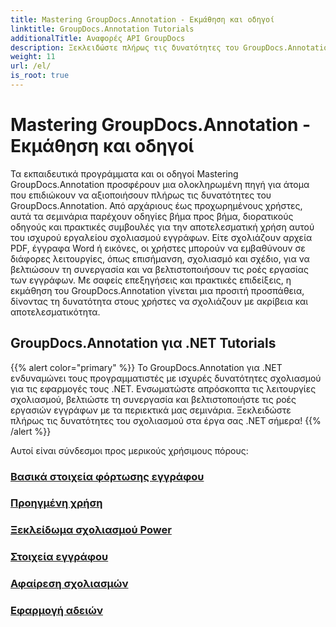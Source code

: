 ```yaml
---
title: Mastering GroupDocs.Annotation - Εκμάθηση και οδηγοί
linktitle: GroupDocs.Annotation Tutorials
additionalTitle: Αναφορές API GroupDocs
description: Ξεκλειδώστε πλήρως τις δυνατότητες του GroupDocs.Annotation με τα σεμινάρια μας. Βελτιώστε τη συνεργασία και βελτιστοποιήστε τις ροές εργασίας με περιεκτικούς οδηγούς και συμβουλές.
weight: 11
url: /el/
is_root: true
---
```


# Mastering GroupDocs.Annotation - Εκμάθηση και οδηγοί


Τα εκπαιδευτικά προγράμματα και οι οδηγοί Mastering GroupDocs.Annotation προσφέρουν μια ολοκληρωμένη πηγή για άτομα που επιδιώκουν να αξιοποιήσουν πλήρως τις δυνατότητες του GroupDocs.Annotation. Από αρχάριους έως προχωρημένους χρήστες, αυτά τα σεμινάρια παρέχουν οδηγίες βήμα προς βήμα, διορατικούς οδηγούς και πρακτικές συμβουλές για την αποτελεσματική χρήση αυτού του ισχυρού εργαλείου σχολιασμού εγγράφων. Είτε σχολιάζουν αρχεία PDF, έγγραφα Word ή εικόνες, οι χρήστες μπορούν να εμβαθύνουν σε διάφορες λειτουργίες, όπως επισήμανση, σχολιασμό και σχέδιο, για να βελτιώσουν τη συνεργασία και να βελτιστοποιήσουν τις ροές εργασίας των εγγράφων. Με σαφείς επεξηγήσεις και πρακτικές επιδείξεις, η εκμάθηση του GroupDocs.Annotation γίνεται μια προσιτή προσπάθεια, δίνοντας τη δυνατότητα στους χρήστες να σχολιάζουν με ακρίβεια και αποτελεσματικότητα.

## GroupDocs.Annotation για .NET Tutorials
{{% alert color="primary" %}}
Το GroupDocs.Annotation για .NET ενδυναμώνει τους προγραμματιστές με ισχυρές δυνατότητες σχολιασμού για τις εφαρμογές τους .NET. Ενσωματώστε απρόσκοπτα τις λειτουργίες σχολιασμού, βελτιώστε τη συνεργασία και βελτιστοποιήστε τις ροές εργασιών εγγράφων με τα περιεκτικά μας σεμινάρια. Ξεκλειδώστε πλήρως τις δυνατότητες του σχολιασμού στα έργα σας .NET σήμερα!
{{% /alert %}}

Αυτοί είναι σύνδεσμοι προς μερικούς χρήσιμους πόρους:
 
### [Βασικά στοιχεία φόρτωσης εγγράφου](./net/document-loading-essentials/)
### [Προηγμένη χρήση](./net/advanced-usage/)
### [Ξεκλείδωμα σχολιασμού Power](./net/unlocking-annotation-power/)
### [Στοιχεία εγγράφου](./net/document-components/)
### [Αφαίρεση σχολιασμών](./net/removing-annotations/)
### [Εφαρμογή αδειών](./net/applying-licenses/)


